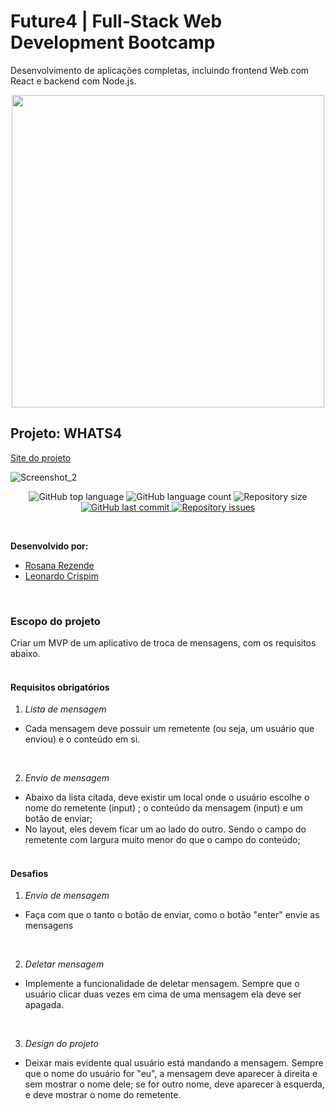 # Future4 | Full-Stack Web Development Bootcamp
Desenvolvimento de aplicações completas, incluindo frontend Web com React e backend com Node.js.

<p align="center">
  <img width='500px' src='https://scontent.fvix2-1.fna.fbcdn.net/v/t1.0-9/s960x960/67138886_388491761795963_1932883854708703232_o.jpg?_nc_cat=104&_nc_ohc=BpCMcOj4WJEAX_iW8jY&_nc_ht=scontent.fvix2-1.fna&_nc_tp=7&oh=0ccd3ed672703164a9d4f856119e5da9&oe=5EB6A72E'>
</p>

## Projeto: WHATS4

[Site do projeto](http://sassy-society.surge.sh/)

![Screenshot_2](https://user-images.githubusercontent.com/45580434/74607799-ab854b00-50ba-11ea-9b09-76fbd850c6cf.png)

<p align="center">
  <img alt="GitHub top language" src="https://img.shields.io/github/languages/top/future4code/sagan-whats4-grupo4">

  <img alt="GitHub language count" src="https://img.shields.io/github/languages/count/future4code/sagan-whats4-grupo4">

  <img alt="Repository size" src="https://img.shields.io/github/repo-size/future4code/sagan-whats4-grupo4">

  <a href="https://github.com/future4code/sagan-whats4-grupo4/commits/master">
    <img alt="GitHub last commit" src="https://img.shields.io/github/last-commit/future4code/sagan-whats4-grupo4">
  </a>

  <a href="https://github.com/future4code/sagan-whats4-grupo4/issues">
    <img alt="Repository issues" src="https://img.shields.io/github/issues/future4code/sagan-whats4-grupo4">
  </a>
</p>
<br>

**Desenvolvido por:** 
* [Rosana Rezende](https://github.com/rosanarezende)
* [Leonardo Crispim](https://github.com/SevenBlueBunnies)
<br>

### Escopo do projeto
Criar um MVP de um aplicativo de troca de mensagens, com os requisitos abaixo.
<br><br>


#### Requisitos obrigatórios


1. *Lista de mensagem*
* Cada mensagem deve possuir um remetente (ou seja, um usuário que enviou) e o conteúdo em si. 
<br>

2. *Envio de mensagem*
* Abaixo da lista citada, deve existir um local onde o usuário escolhe o nome do remetente (input) ; o conteúdo da mensagem (input) e um botão de enviar;
* No layout, eles devem ficar um ao lado do outro. Sendo o campo do remetente com largura muito menor do que o campo do conteúdo;
<br><br>


#### Desafios
1. *Envio de mensagem*
* Faça com que o tanto o botão de enviar, como o botão "enter" envie as mensagens
<br>

2. *Deletar mensagem*
* Implemente a funcionalidade de deletar mensagem. Sempre que o usuário clicar duas vezes em cima de uma mensagem ela deve ser apagada.
<br>

3. *Design do projeto*
* Deixar mais evidente qual usuário está mandando a mensagem. Sempre que o nome do usuário for "eu", a mensagem deve aparecer à direita e sem mostrar o nome dele; se for outro nome, deve aparecer à esquerda, e deve mostrar o nome do remetente.
<br>

